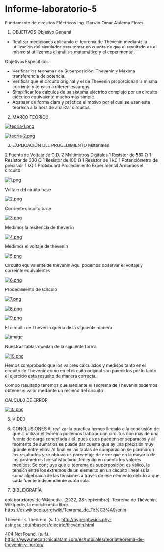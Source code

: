 # Informe-laboratorio-5

Fundamento de circuitos Eléctricos
Ing. Darwin Omar Alulema Flores

1. OBJETIVOS
Objetivo General
 - Realizar mediciones aplicando el teorema de Thévenin mediante la utilización del simulador para tomar en  cuenta de que el 
 resultado es el mismo si utilizamos el análisis matemático y el experimental.

Objetivos Específicos
- Verificar los teoremas de Superposición, Thevenin y Máxima transferencia de potencia.
- Verificar que el circuito original y el de Thevenin proporcionan la misma corriente y 
tension a diferentescargas. 
- Simplificar los cálculos de un sistema eléctrico complejo por un circuito eléctrico 
equivalente mucho mas simple.
- Abstraer de forma clara y práctica el motivo por el cual se usan este teorema a la hora 
de analizar circuitos. 

2. MARCO TEÓRICO

[![teoria-1.png](https://i.postimg.cc/1tF8zGzk/teoria-1.png)](https://postimg.cc/34K8SDm1)

[![teoria-2.png](https://i.postimg.cc/02XPL6kD/teoria-2.png)](https://postimg.cc/ykRMR8S8)

3. EXPLICACIÓN DEL PROCEDIMIENTO
Materiales

2 Fuente de Voltaje de C.D.
2 Multímetros Digitales
1 Resistor de 560 Ω
1 Resistor de 330 Ω
1 Resistor de 100 Ω
1 Resistor de 1 kΩ
1 Potenciómetro de precisión 1 kΩ
1 Protoboard
Procedimiento Experimental Armamos el circuito 

[![1.png](https://i.postimg.cc/T3xFNfmg/1.png)](https://postimg.cc/vcP0cR0Z)

Voltaje del ciruito base 

[![2.png](https://i.postimg.cc/mD9SGFWD/2.png)](https://postimg.cc/1n9FGXth)

Corriente circuito base 

[![3.png](https://i.postimg.cc/2y2Lpzyy/3.png)](https://postimg.cc/JHHzZCbC)

Medimos la resitencia de thevenin 

[![4.png](https://i.postimg.cc/g08wzyjf/4.png)](https://postimg.cc/2qjjTZ4w)

Medimos el voltaje de thevenin 

[![5.png](https://i.postimg.cc/9M1Q0LhN/5.png)](https://postimg.cc/Vrr8HB5j)

Circuito equivalente de thevenin Aqui podemos observar el voltaje y correinte equivalentes

[![6.png](https://i.postimg.cc/wMvTmDxx/6.png)](https://postimg.cc/5YhVcYFD)

Procedimiento de Calculo

[![7.png](https://i.postimg.cc/5yYWJgNz/7.png)](https://postimg.cc/64XmLdZ6)

[![8.png](https://i.postimg.cc/9FyFqXC7/8.png)](https://postimg.cc/KRvy62KG)

[![9.png](https://i.postimg.cc/JnyR7Mpt/9.png)](https://postimg.cc/mzGv8ffG)

El circuito de Thevenin queda de la siguiente manera

![image](https://user-images.githubusercontent.com/116770738/210902028-be9034d2-9b0d-4725-b2be-3deafd9c142c.png)

Nuestras tablas quedan de la siguiente forma 

[![10.png](https://i.postimg.cc/0y2rS6nB/10.png)](https://postimg.cc/nCgHbh64)

Hemos comprobado que los valores calculados y medidos tanto en el circuito de Thevenin como en el circuito original son parecidos por lo tanto el ejercicio esta resuelto de manera correcta.

Comoo resultado tenemos que mediante el Teorema de Thevenin podemos obtener el valor mediante un redieño del circuito

CALCULO DE ERROR 


[![10.png](https://i.postimg.cc/xCQwkmyk/10.png)](https://postimg.cc/PL639P7h)

5. VIDEO



6. CONCLUSIONES
Al realizar la practica hemos llegado a la conclusión de que al utilizar el teorema podemos trabajar con circutos con mas de una fuente de carga conectada a el. pues estos pueden ser separados y al momento de sumarlos se puede dar cuenta que ay una precisión muy grande entre ellos.
Al final en las tablas de comparación se plasmaron los resultados y se obtuvo un porcentaje de error que en la mayoría de los parámetros fue satisfactorio, teniendo en cuenta los valores medidos.
Se concluye que el teorema de superposición es válido, la tensión entre los extremos de un elemento en un circuito lineal es la suma algebraica de las tensiones a través de ese elemento debido a que cada fuente independiente actúa sola.
7. BIBLIOGRAFÍA

colaboradores de Wikipedia. (2022, 23 septiembre). Teorema de Thévenin. Wikipedia, la enciclopedia libre. https://es.wikipedia.org/wiki/Teorema_de_Th%C3%A9venin

Thevenin’s Theorem. (s. f.). http://hyperphysics.phy-astr.gsu.edu/hbasees/electric/thevenin.html

404 Not Found. (s. f.). https://www.mecatronicalatam.com/es/tutoriales/teoria/teorema-de-thevenin-y-norton/

